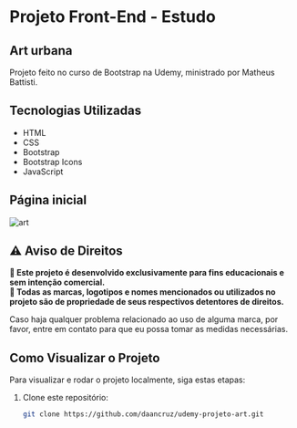 # Projeto Front-End - Estudo

## Art urbana
Projeto feito no curso de Bootstrap na Udemy, ministrado por Matheus Battisti.

## Tecnologias Utilizadas

- HTML
- CSS
- Bootstrap
- Bootstrap Icons
- JavaScript

## Página inicial
![art](https://github.com/user-attachments/assets/0ecb51bc-ac1b-4f70-b700-4030bd85a474)


## ⚠️ Aviso de Direitos  

**🚨 Este projeto é desenvolvido exclusivamente para fins educacionais e sem intenção comercial.**  
**📌 Todas as marcas, logotipos e nomes mencionados ou utilizados no projeto são de propriedade de seus respectivos detentores de direitos.**  

Caso haja qualquer problema relacionado ao uso de alguma marca, por favor, entre em contato para que eu possa tomar as medidas necessárias.  

## Como Visualizar o Projeto

Para visualizar e rodar o projeto localmente, siga estas etapas:

1. Clone este repositório:
   ```bash
   git clone https://github.com/daancruz/udemy-projeto-art.git
